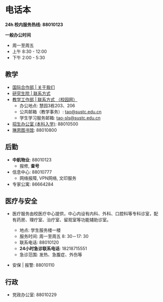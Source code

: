 # 电话本

**24h 校内服务热线: 88010123**

**一般办公时间**
- 周一至周五
- 上午 8:30 - 12:00
- 下午 2:00 - 5:30

## 教学

- [国际合作部 | 关于我们](https://geo.sustc.edu.cn/%E5%85%B3%E4%BA%8E%E5%9B%BD%E9%99%85%E5%90%88%E4%BD%9C%E9%83%A8/)
- [研究生院 | 联系方式](https://gs.sustc.edu.cn/callus)
- [教学工作部 | 联系方式 （校园网）](http://172.18.7.148/department/index.html)
  - 办公地点: 慧园3栋203、206
  - 公共邮箱（教学事务）: tao@sustc.edu.cn
  - 学生学习服务邮箱: tao-sls@sustc.edu.cn
- [招生办公室 (本科入学)](http://zs.sustc.edu.cn/lianxi/): 88010500
- [琳恩图书馆](http://lib.sustc.edu.cn/page/contact.html?locale=zh_CN): 88010800

## 后勤

- **中航物业**: 88010123
  - 报修, **查号**
- 信息中心: 88010777
  - 网络报障, VPN网络, 文印服务
- 专家公寓: 86664284

## 医疗与安全

- 医疗服务由校医疗中心提供，中心内设有内科、外科、口腔科等专科诊室，配有药房、理疗室、治疗室、留观室等功能辅助诊室。
  - 地点: 学生服务楼一楼
  - 服务时间: 周一至周五 8: 30－17: 30
  - 联系电话: 88010120
  - **24小时急诊联系电话**: 18218715551
  - 急诊范围: 发热、急腹症、外伤等

- 安保 | 报警: 88010110

## 行政

- 党政办公室: 88010229
